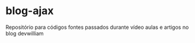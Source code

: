 blog-ajax
=========

Repositório para códigos fontes passados durante vídeo aulas e artigos no blog devwilliam
